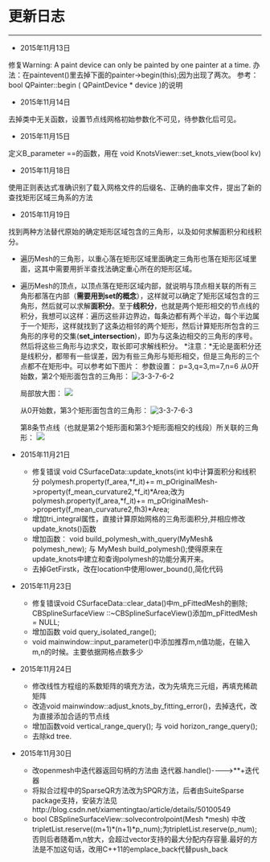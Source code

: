 # 更新日志
---
- 2015年11月13日 

修复Warning: A paint device can only be painted by one painter at a time.
            办法：在paintevent()里去掉下面的painter->begin(this);因为出现了两次。
            参考：bool QPainter::begin ( QPaintDevice * device )的说明

- 2015年11月14日 

去掉类中无关函数，设置节点线网格初始参数化不可见，待参数化后可见。

- 2015年11月15日 

定义B_parameter ==的函数，用在
  void KnotsViewer::set_knots_view(bool kv) 

-  2015年11月18日 

使用正则表达式准确识别了载入网格文件的后缀名、正确的曲率文件，提出了新的查找矩形区域三角系的方法

- 2015年11月19日

 找到两种方法替代原始的确定矩形区域包含的三角形，以及如何求解面积分和线积分。
  + 遍历Mesh的三角形，以重心落在矩形区域里面确定三角形也落在矩形区域里面，这其中需要用折半查找法确定重心所在的矩形区域。
  + 遍历Mesh的顶点，以顶点落在矩形区域内部，就说明与顶点相关联的所有三角形都落在内部（**需要用到set的概念**），这样就可以确定了矩形区域包含的三角形，然后就可以求解**面积分**。至于**线积分**，也就是两个矩形相交的节点线的积分，我想可以这样：遍历这些非边界边，每条边都有两个半边，每个半边属于一个矩形，这样就找到了这条边相邻的两个矩形，然后计算矩形所包含的三角形的序号的交集(**set_intersection**)，即为与这条边相交的三角形的序号。然后将这些三角形与边求交，取长即可求解线积分。
 *注意：*无论是面积分还是线积分，都带有一些误差，因为有些三角形与矩形相交，但是三角形的三个点都不在矩形中。可以参考如下图片：
  参数设置：
    p=3,q=3,m=7,n=6
    从0开始数，第2个矩形面包含的三角形：
     ![3-3-7-6-2][1]
     
    局部放大图：
     ![][2]

    从0开始数，第3个矩形面包含的三角形：
     ![3-3-7-6-3][3]

    第8条节点线（也就是第2个矩形面和第3个矩形面相交的线段）所关联的三角形：
    ![][4]
- 2015年11月21日
  + 修复错误 
  void  CSurfaceData::update_knots(int k)中计算面积分和线积分 
  polymesh.property(f_area,*f_it)+= m_pOriginalMesh->property(f_mean_curvature2,*f_it)*Area;改为
  polymesh.property(f_area,*f_it)+= m_pOriginalMesh->property(f_mean_curvature2,fh3)*Area;
  + 增加tri_integral属性，直接计算原始网格的三角形面积分,并相应修改update_knots()函数
  + 增加函数： void   build_polymesh_with_query(MyMesh& polymesh_new);
  与  MyMesh build_polymesh();使得原来在update_knots中建立和查询polymesh的功能分离开来。
  + 去掉GetFirstk，改在location中使用lower_bound(),简化代码
- 2015年11月23日
  + 修复错误void CSurfaceData::clear_data()中m_pFittedMesh的删除;
   CBSplineSurfaceView ::~CBSplineSurfaceView()添加m_pFittedMesh = NULL;
  + 增加函数 void  query_isolated_range(); 
  + void mainwindow::input_parameter()中添加推荐m,n值功能，在输入m,n的时候。主要依据网格点数多少   
- 2015年11月24日
  + 修改线性方程组的系数矩阵的填充方法，改为先填充三元组，再填充稀疏矩阵
  + 改造void mainwindow::adjust_knots_by_fitting_error()，去掉迭代，改为直接添加合适的节点线
  + 增加函数void  vertical_range_query(); 与 void  horizon_range_query(); 
  + 去除kd tree.
- 2015年11月30日
  + 改openmesh中迭代器返回句柄的方法由 迭代器.handle()---->\**+迭代器
  + 将拟合过程中的SparseQR方法改为SPQR方法，后者由SuiteSparse package支持，安装方法见http://blog.csdn.net/xiamentingtao/article/details/50100549
  + bool CBSplineSurfaceView::solvecontrolpoint(Mesh *mesh) 中改 tripletList.reserve((m+1)\*(n+1)\*p_num);为tripletList.reserve(p_num);否则后者随着m,n放大，会超过vector支持的最大分配内存容量.最好的方法是不加这句话，改用C++11的emplace_back代替push_back 



  [1]: http://7xohdy.com1.z0.glb.clouddn.com/bspline_img/01/h11.jpg
  [2]: http://7xohdy.com1.z0.glb.clouddn.com/bspline_img/3-3-7-6-2/01/h14.jpg
  [3]:
  http://7xohdy.com1.z0.glb.clouddn.com/bspline_img/01/h1.jpg?imageView2/1/w/406/h/432/q/75
  [4]: http://7xohdy.com1.z0.glb.clouddn.com/01.jpg